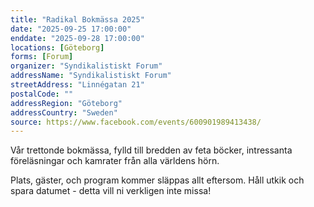 ```yaml
---
title: "Radikal Bokmässa 2025"
date: "2025-09-25 17:00:00"
enddate: "2025-09-28 17:00:00"
locations: [Göteborg]
forms: [Forum]
organizer: "Syndikalistiskt Forum"
addressName: "Syndikalistiskt Forum"
streetAddress: "Linnégatan 21"
postalCode: ""
addressRegion: "Göteborg"
addressCountry: "Sweden"
source: https://www.facebook.com/events/600901989413438/
---
```

Vår trettonde bokmässa, fylld till bredden av feta böcker, intressanta föreläsningar och kamrater från alla världens hörn. 

Plats, gäster, och program kommer släppas allt eftersom. Håll utkik och spara datumet - detta vill ni verkligen inte missa!

